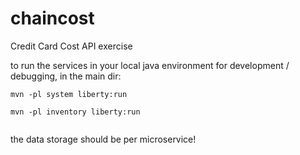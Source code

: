 # chaincost
Credit Card Cost API exercise 

to run the services in your local java environment for development / debugging, in the main dir:
```
mvn -pl system liberty:run

mvn -pl inventory liberty:run


```
the data storage should be per microservice!